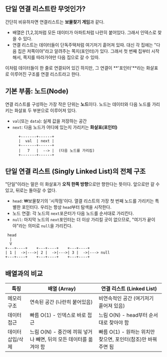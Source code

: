## 단일 연결 리스트란 무엇인가?

간단히 비유하자면 연결리스트는 **보물찾기 게임**과 같다.

- 배열은 [1,2,3]처럼 모든 데이터가 아파트처럼 나란히 붙어있다. 그래서 인덱스로 찾을 수 있다.
- 연결 리스트는 데이터들이 단독주택처럼 여기저기 흩어져 있따. 대신 각 집에는 "다음 집은 저쪽이야"라고 알려주는 쪽지(포인터)가 있다. 그래서 첫 번째 집부터 시작해서, 쪽지를 따라가야만 다음 집으로 갈 수 있따.

이처럼 데이터들이 한 줄로 연결되어 있긴 하지만, 그 연결이 **'포인터'**라는 화살표로 이루어진 구조를 연결 리스트라고 한다.

## 기본 부품: 노드(Node)

연결 리스트를 구성하는 가장 작은 단위는 **노드**이다. 노드는 데이터와 다음 노드를 가리키는 화살표 두 부분으로 이루어져 있다.

- `val`(또는 `data`): 실제 값을 저장하는 공간
- `next`: 다음 노드가 어디에 있는지 가리키는 **화살표(포인터)**

```text
      +-------+------+
      |  val  | next |
      +-------+------+
      |   7   |  --> |  (다음 노드를 가리킴)
      +-------+------+

```

## 단일 연결 리스트 (Singly Linked List)의 전체 구조

"단일"이라는 말은 이 화살표가 **오직 한쪽 방향**으로만 향한다는 뜻이다. 앞으로만 갈 수 있고, 뒤로는 돌아갈 수 없다.

- `head`: ₩보물찾기의 '시작점'이다. 열결 리스트의 가장 첫 번째 노드를 가리키는 특별한 포인터다. 우리는 항상 `head`부터 탐색을 시작한다.
- 노드 연결: 각 노드의 `next`포은터가 다음 노드를 순서대로 가리킨다.
- `null`: 마지막 노드의 `next`포인터는 더 이상 가리킬 곳이 없으므로, "여기가 끝이야"라는 의미로 `null`을 가리킨다.

```text
 head
  |
  V
+---+----+    +---+----+    +---+----+
| 1 |  ->|--->| 2 |  ->|--->| 3 |  ->|---> null
+---+----+    +---+----+    +---+----+

```

## 배열과의 비교

| 특징 | 배열 (Array) | 연결 리스트 (Linked List) |
| --- | --- | --- |
| 메모리 구조 | 연속된 공간 (나란히 붙어있음) | 비연속적인 공간 (여기저기 흩어져 있음) |
| 데이터 접근 | 빠름 O(1) - 인덱스로 바로 접근 | 느림 O(N) - head부터 순서대로 찾아야 함 |
| 데이터 삽입/삭제 | 느림 O(N) - 중간에 끼워 넣거나 빼면, 뒤의 모든 데이터를 옮겨야 함 | 빠름 O(1) - 원하는 위치만 찾으면, 포인터(참조)만 바꿔주면 됨 |
